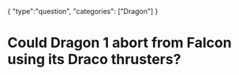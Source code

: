 {
    "type":"question",
    "categories": ["Dragon"]
}

# Could Dragon 1 abort from Falcon using its Draco thrusters?
